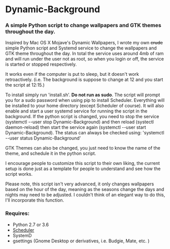 # Dynamic-Background
### A simple Python script to change wallpapers and GTK themes throughout the day.

Inspired by Mac OS X Mojave's Dynamic Wallpapers, I wrote my own ~~crude~~ simple Python script and Systemd service to change the wallpapers and GTK theme throughout the day. In total the service uses around 4mb of ram and will run under the user not as root, so when you login or off, the service is started or stopped respectively. 

It works even if the computer is put to sleep, but it doesn't work retroactively. (i.e. The background is suppose to change at 12 and you start the script at 12:15.)

To install simply run 'install.sh'. **Do not run as sudo**. The script will prompt you for a sudo password when using pip to install Scheduler. Everything will be installed to your home directory (except Scheduler of course). It will also enable and start a user systemd service for running the script in the background. If the python script is changed, you need to stop the service (systemctl --user stop Dynamic-Background) and then reload (systectl daemon-reload) then start the service again (systemctl --user start Dynamic-Background). The status can always be checked using: 'systemctl --user status Dynamic-Background'

GTK Themes can also be changed, you just need to know the name of the theme, and schedule it in the python script.

I encourage people to customize this script to their own liking, the current setup is done just as a template for people to understand and see how the script works. 

Please note, this script isn't very advanced, it only changes wallpapers based on the hour of the day, meaning as the seasons change the days and nights may need to be adjusted. I couldn't think of an elegant way to do this, I'll incorporate this function. 

### Requires: 
* Python 2.7 or 3.6
* [Scheduler](https://github.com/dbader/schedule)
* SystemD
* gsettings (Gnome Desktop or derivatives, i.e. Budgie, Mate, etc. )

